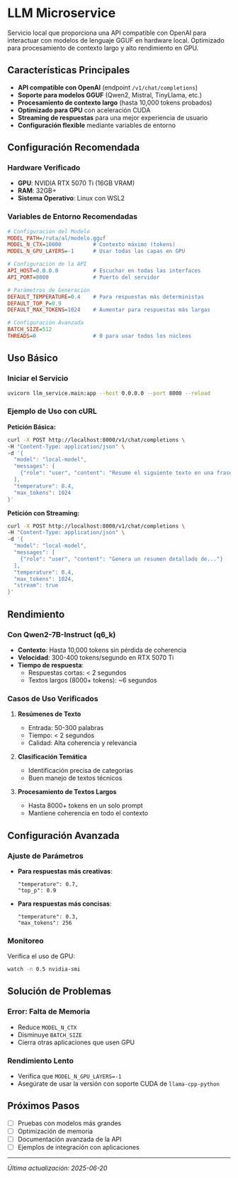 # LLM Microservice

Servicio local que proporciona una API compatible con OpenAI para interactuar con modelos de lenguaje GGUF en hardware local. Optimizado para procesamiento de contexto largo y alto rendimiento en GPU.

## Características Principales

- **API compatible con OpenAI** (endpoint `/v1/chat/completions`)
- **Soporte para modelos GGUF** (Qwen2, Mistral, TinyLlama, etc.)
- **Procesamiento de contexto largo** (hasta 10,000 tokens probados)
- **Optimizado para GPU** con aceleración CUDA
- **Streaming de respuestas** para una mejor experiencia de usuario
- **Configuración flexible** mediante variables de entorno

## Configuración Recomendada

### Hardware Verificado
- **GPU**: NVIDIA RTX 5070 Ti (16GB VRAM)
- **RAM**: 32GB+
- **Sistema Operativo**: Linux con WSL2

### Variables de Entorno Recomendadas

```ini
# Configuración del Modelo
MODEL_PATH=/ruta/al/modelo.gguf
MODEL_N_CTX=10000          # Contexto máximo (tokens)
MODEL_N_GPU_LAYERS=-1      # Usar todas las capas en GPU

# Configuración de la API
API_HOST=0.0.0.0           # Escuchar en todas las interfaces
API_PORT=8000              # Puerto del servidor

# Parámetros de Generación
DEFAULT_TEMPERATURE=0.4    # Para respuestas más deterministas
DEFAULT_TOP_P=0.9
DEFAULT_MAX_TOKENS=1024    # Aumentar para respuestas más largas

# Configuración Avanzada
BATCH_SIZE=512
THREADS=0                  # 0 para usar todos los núcleos
```

## Uso Básico

### Iniciar el Servicio

```bash
uvicorn llm_service.main:app --host 0.0.0.0 --port 8000 --reload
```

### Ejemplo de Uso con cURL

**Petición Básica:**
```bash
curl -X POST http://localhost:8000/v1/chat/completions \
-H "Content-Type: application/json" \
-d '{
  "model": "local-model",
  "messages": [
    {"role": "user", "content": "Resume el siguiente texto en una frase: [texto]"}
  ],
  "temperature": 0.4,
  "max_tokens": 1024
}'
```

**Petición con Streaming:**
```bash
curl -X POST http://localhost:8000/v1/chat/completions \
-H "Content-Type: application/json" \
-d '{
  "model": "local-model",
  "messages": [
    {"role": "user", "content": "Genera un resumen detallado de..."}
  ],
  "temperature": 0.4,
  "max_tokens": 1024,
  "stream": true
}'
```

## Rendimiento

### Con Qwen2-7B-Instruct (q6_k)
- **Contexto**: Hasta 10,000 tokens sin pérdida de coherencia
- **Velocidad**: 300-400 tokens/segundo en RTX 5070 Ti
- **Tiempo de respuesta**: 
  - Respuestas cortas: < 2 segundos
  - Textos largos (8000+ tokens): ~6 segundos

### Casos de Uso Verificados

1. **Resúmenes de Texto**
   - Entrada: 50-300 palabras
   - Tiempo: < 2 segundos
   - Calidad: Alta coherencia y relevancia

2. **Clasificación Temática**
   - Identificación precisa de categorías
   - Buen manejo de textos técnicos

3. **Procesamiento de Textos Largos**
   - Hasta 8000+ tokens en un solo prompt
   - Mantiene coherencia en todo el contexto

## Configuración Avanzada

### Ajuste de Parámetros

- **Para respuestas más creativas**:
  ```
  "temperature": 0.7,
  "top_p": 0.9
  ```

- **Para respuestas más concisas**:
  ```
  "temperature": 0.3,
  "max_tokens": 256
  ```

### Monitoreo

Verifica el uso de GPU:
```bash
watch -n 0.5 nvidia-smi
```

## Solución de Problemas

### Error: Falta de Memoria
- Reduce `MODEL_N_CTX`
- Disminuye `BATCH_SIZE`
- Cierra otras aplicaciones que usen GPU

### Rendimiento Lento
- Verifica que `MODEL_N_GPU_LAYERS=-1`
- Asegúrate de usar la versión con soporte CUDA de `llama-cpp-python`

## Próximos Pasos

- [ ] Pruebas con modelos más grandes
- [ ] Optimización de memoria
- [ ] Documentación avanzada de la API
- [ ] Ejemplos de integración con aplicaciones

---

*Última actualización: 2025-06-20*
